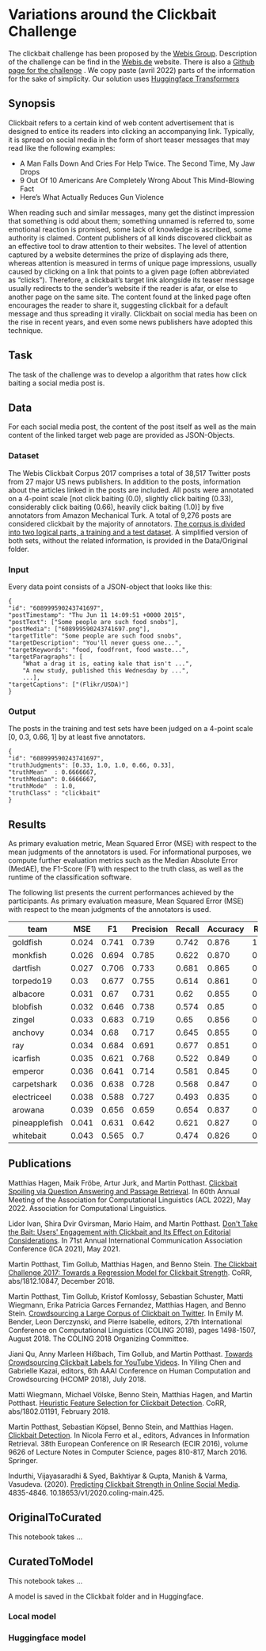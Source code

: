 # Variations around the Clickbait Challenge

The clickbait challenge has been proposed by the [Webis Group](https://webis.de/). Description of the challenge can be find in the [Webis.de](https://webis.de/events/clickbait-challenge/index.html) website. There is also a [Github page for the challenge](https://github.com/clickbait-challenge) .
We copy paste (avril 2022) parts of the information for the sake of simplicity. Our solution uses [Huggingface Transformers](https://huggingface.co/)

## Synopsis

Clickbait refers to a certain kind of web content advertisement that is designed to entice its readers into clicking an accompanying link. Typically, it is spread on social media in the form of short teaser messages that may read like the following examples:

 - A Man Falls Down And Cries For Help Twice. The Second Time, My Jaw Drops
 - 9 Out Of 10 Americans Are Completely Wrong About This Mind-Blowing Fact
 - Here’s What Actually Reduces Gun Violence

When reading such and similar messages, many get the distinct impression that something is odd about them; something unnamed is referred to, some emotional reaction is promised, some lack of knowledge is ascribed, some authority is claimed. Content publishers of all kinds discovered clickbait as an effective tool to draw attention to their websites. The level of attention captured by a website determines the prize of displaying ads there, whereas attention is measured in terms of unique page impressions, usually caused by clicking on a link that points to a given page (often abbreviated as “clicks”). Therefore, a clickbait’s target link alongside its teaser message usually redirects to the sender’s website if the reader is afar, or else to another page on the same site. The content found at the linked page often encourages the reader to share it, suggesting clickbait for a default message and thus spreading it virally. Clickbait on social media has been on the rise in recent years, and even some news publishers have adopted this technique.

## Task

The task of the challenge was to develop a algorithm that rates how click baiting a social media post is.

## Data
 For each social media post, the content of the post itself as well as the main content of the linked target web page are provided as JSON-Objects.

### Dataset
The Webis Clickbait Corpus 2017 comprises a total of 38,517 Twitter posts from 27 major US news publishers. In addition to the posts, information about the articles linked in the posts are included. All posts were annotated on a 4-point scale [not click baiting (0.0), slightly click baiting (0.33), considerably click baiting (0.66), heavily click baiting (1.0)] by five annotators from Amazon Mechanical Turk. A total of 9,276 posts are considered clickbait by the majority of annotators. [The corpus is divided into two logical parts, a training and a test dataset](https://zenodo.org/record/5530410). A simplified version of both sets, without the related information, is provided in the Data/Original folder.

### Input
Every data point consists of a JSON-object that looks like this:

	{
 	"id": "608999590243741697",
 	"postTimestamp": "Thu Jun 11 14:09:51 +0000 2015",
 	"postText": ["Some people are such food snobs"],
 	"postMedia": ["608999590243741697.png"],
 	"targetTitle": "Some people are such food snobs",
 	"targetDescription": "You'll never guess one...",
 	"targetKeywords": "food, foodfront, food waste...",
 	"targetParagraphs": [
   		"What a drag it is, eating kale that isn't ...",
   		"A new study, published this Wednesday by ...", 
   		...],
 	"targetCaptions": ["(Flikr/USDA)"]
 	} 

### Output
The posts in the training and test sets have been judged on a 4-point scale [0, 0.3, 0.66, 1] by at least five annotators.
	
	{
	"id": "608999590243741697", 
   	"truthJudgments": [0.33, 1.0, 1.0, 0.66, 0.33],
   	"truthMean"  : 0.6666667,
   	"truthMedian": 0.6666667,
   	"truthMode"  : 1.0,
   	"truthClass" : "clickbait"
	}
        
## Results
As primary evaluation metric, Mean Squared Error (MSE) with respect to the mean judgments of the annotators is used. For informational purposes, we compute further evaluation metrics such as the Median Absolute Error (MedAE), the F1-Score (F1) with respect to the truth class, as well as the runtime of the classification software.

The following list presents the current performances achieved by the participants. As primary evaluation measure, Mean Squared Error (MSE) with respect to the mean judgments of the annotators is used. 

| team 			| MSE 	| F1	| Precision | Recall| Accuracy| Runtime |
|----- 			|-----	|---	|-----------|-------|---------|-------- |
|goldfish 	 	| 0.024 | 0.741	| 	0.739 	| 0.742 |	0.876 |	16:20:21|
|monkfish 	 	| 0.026 | 0.694 |	0.785 	| 0.622 |	0.870 |	03:41:35|
|dartfish 	 	| 0.027 | 0.706 |	0.733 	| 0.681 |	0.865 |	00:47:07|
|torpedo19   	| 0.03  | 0.677 |	0.755 	| 0.614 |	0.861 |	00:52:44|
|albacore    	| 0.031 | 0.67  | 	0.731 	| 0.62  |	0.855 |	00:01:10|
|blobfish  	 	| 0.032 | 0.646 |	0.738 	| 0.574 |	0.85  |	00:03:22|
|zingel 	 	| 0.033 | 0.683 |	0.719   | 0.65  |	0.856 |	00:03:27|
|anchovy 	 	| 0.034 | 0.68  | 	0.717 	| 0.645 |	0.855 |	00:07:20|
|ray 		 	| 0.034 | 0.684 |	0.691 	| 0.677 |	0.851 |	00:29:28|
|icarfish 	 	| 0.035 | 0.621 |	0.768 	| 0.522 |	0.849 |	01:02:57|
|emperor 	 	| 0.036 | 0.641 |	0.714 	| 0.581 |	0.845 |	00:04:03|
|carpetshark 	| 0.036 | 0.638 |	0.728 	| 0.568 |	0.847 |	00:08:05|
|electriceel 	| 0.038 | 0.588 |	0.727 	| 0.493 |	0.835 |	01:04:54|
|arowana 	 	| 0.039 | 0.656 |	0.659 	| 0.654 |	0.837 |	00:35:24|
|pineapplefish 	| 0.041 | 0.631 |	0.642 	| 0.621 |	0.827 |	00:54:28|
|whitebait 	 	| 0.043 | 0.565 |	0.7 	| 0.474 |	0.826 |	00:04:31|

## Publications
Matthias Hagen, Maik Fröbe, Artur Jurk, and Martin Potthast. [Clickbait Spoiling via Question Answering and Passage Retrieval](https://webis.de/downloads/publications/papers/hagen_2022a.pdf). In 60th Annual Meeting of the Association for Computational Linguistics (ACL 2022), May 2022. Association for Computational Linguistics.

Lidor Ivan, Shira Dvir Gvirsman, Mario Haim, and Martin Potthast. [Don't Take the Bait: Users' Engagement with Clickbait and Its Effect on Editorial Considerations](https://webis.de/downloads/publications/papers/ivan_2021.pdf). In 71st Annual International Communication Association Conference (ICA 2021), May 2021.

Martin Potthast, Tim Gollub, Matthias Hagen, and Benno Stein. [The Clickbait Challenge 2017: Towards a Regression Model for Clickbait Strength](https://webis.de/downloads/publications/papers/potthast_2018w.pdf). CoRR, abs/1812.10847, December 2018.

Martin Potthast, Tim Gollub, Kristof Komlossy, Sebastian Schuster, Matti Wiegmann, Erika Patricia Garces Fernandez, Matthias Hagen, and Benno Stein. [Crowdsourcing a Large Corpus of Clickbait on Twitter](https://webis.de/downloads/publications/papers/potthast_2018j.pdf). In Emily M. Bender, Leon Derczynski, and Pierre Isabelle, editors, 27th International Conference on Computational Linguistics (COLING 2018), pages 1498-1507, August 2018. The COLING 2018 Organizing Committee.

Jiani Qu, Anny Marleen Hißbach, Tim Gollub, and Martin Potthast. [Towards Crowdsourcing Clickbait Labels for YouTube Videos](https://webis.de/downloads/publications/papers/qu_2018.pdf). In Yiling Chen and Gabrielle Kazai, editors, 6th AAAI Conference on Human Computation and Crowdsourcing (HCOMP 2018), July 2018.

Matti Wiegmann, Michael Völske, Benno Stein, Matthias Hagen, and Martin Potthast. [Heuristic Feature Selection for Clickbait Detection](https://webis.de/downloads/publications/papers/wiegmann_2018.pdf). CoRR, abs/1802.01191, February 2018.

Martin Potthast, Sebastian Köpsel, Benno Stein, and Matthias Hagen. [Clickbait Detection](https://webis.de/downloads/publications/papers/potthast_2016b.pdf). In Nicola Ferro et al., editors, Advances in Information Retrieval. 38th European Conference on IR Research (ECIR 2016), volume 9626 of Lecture Notes in Computer Science, pages 810-817, March 2016. Springer.

Indurthi, Vijayasaradhi & Syed, Bakhtiyar & Gupta, Manish & Varma, Vasudeva. (2020). [Predicting Clickbait Strength in Online Social Media](https://www.researchgate.net/publication/348342948_Predicting_Clickbait_Strength_in_Online_Social_Media). 4835-4846. 10.18653/v1/2020.coling-main.425.

## OriginalToCurated
This notebook takes ...


## CuratedToModel
This notebook takes ...

A model is saved in the Clickbait folder and in Huggingface.

### Local model


### Huggingface model

